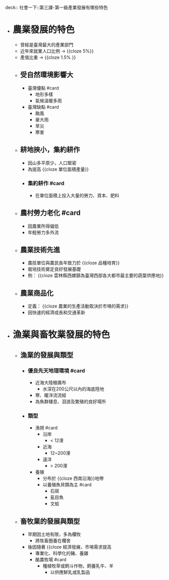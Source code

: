deck:: 社會一下::第三課-第一級產業發展有哪些特色

- # 農業發展的特色
	- 曾經是臺灣最大的產業部門
	- 近年來就業人口比例 -> {{cloze 5%}}
	- 產值比重 -> {{cloze 1.5% }}
	- ## 受自然環境影響大
		- 臺灣優點 #card
			- 地形多樣
			- 氣候溫暖多雨
		- 臺灣缺點 #card
			- 颱風
			- 豪大雨
			- 旱災
			- 寒害
	- ## 耕地挾小，集約耕作
		- 因山多平原少，人口緊密
		- 為提高 {{cloze 單位面積產量}}
		- ### 集約耕作 #card
			- 在單位面積上投入大量的勞力、資本、肥料
	- ## 農村勞力老化 #card
		- 因農業所得偏低
		- 年輕勞力多外流
	- ## 農業技術先進
		- 農技單位與農民長年致力於 {{cloze 品種培育}}
		- 栽培技術奠定良好發展基礎
		- 例： {{cloze 雲林縣西螺鎮為臺灣西部各大都市最主要的蔬葉供應地}}
	- ## 農業商品化
		- 定義： {{cloze 農業的生產活動取決於市埸的需求}}
		- 因快速的經濟成長和交通革新
- # 漁業與畜牧業發展的特色
	- ## 漁業的發展與類型
		- ### 優良先天地理環境 #card
			- 近海大陸棚廣布
				- 水深在200公尺以內的海底陸地
			- 寒、暖洋流流經
			- 為魚群棲息、洄游及繁殖的良好場所
		- ### 類型
			- 漁撈 #card
				- 沿岸
					- < 12浬
				- 近海
					- 12~200浬
				- 遠洋
					- \> 200浬
			- 養殖
				- 分布於 {{cloze 西南沿海}}地帶
				- 以養殖魚貝類為主 #card
					- 石斑
					- 虱目魚
					- 文蛤
	- ## 畜牧業的發展與類型
		- 早期因土地有限，多為欄牧
			- 將牲畜圈養在欄舍
		- 後因隨著 {{cloze 經濟發展，市埸需求提高
			- 專業化、科學化的豬、養雞
			- 酪農牧場 #card
				- 種植牧草或飼斗作物，飼養乳牛、羊
					- 以供應鮮乳或乳製品